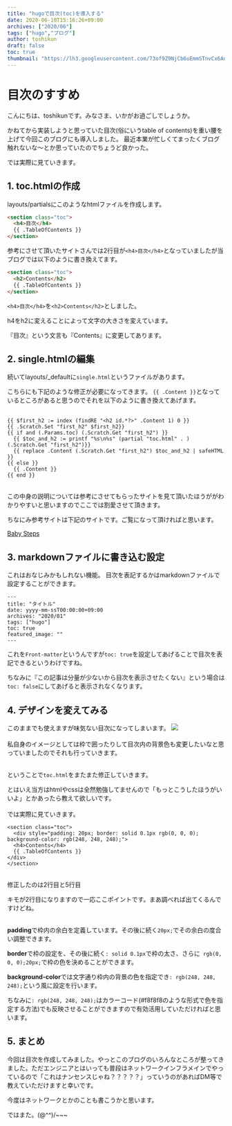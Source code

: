 ```yaml
---
title: "hugoで目次(toc)を導入する"
date: 2020-06-10T15:16:26+09:00
archives: ["2020/06"]
tags: ["hugo","ブログ"]
author: toshikun
draft: false
toc: true
thumbnail: "https://lh3.googleusercontent.com/73of9Z9NjCb6uEmmSTnvCx6Aukk3UpfwyKIYnpUpiqDVz7Ym1-1jpqkcWy6k3jo1qRvBgSkDp9EMvP5b5M-q2b6YEnd233giJE54eJ12sVyhN7TIMA1Zd6bJYjRKEKiQv_CXb-xCUg=w400"
---
```


# 目次のすすめ

こんにちは、toshikunです。みなさま、いかがお過ごしでしょうか。

かねてから実装しようと思っていた目次(俗にいうtable of contents)を重い腰を上げて今回このブログにも導入しました。
最近本業が忙しくてまったくブログ触れないな～とか思っていたのでちょうど良かった。

では実際に見ていきます。


## 1. toc.htmlの作成
layouts/partialsにこのようなhtmlファイルを作成します。

```html
<section class="toc">
  <h4>目次</h4>
  {{ .TableOfContents }}
</section>
```

参考にさせて頂いたサイトさんでは2行目が`<h4>目次</h4>`となっていましたが当ブログでは以下のように書き換えてます。

```html
<section class="toc">
  <h2>Contents</h2>
  {{ .TableOfContents }}
</section>
```

`<h4>目次</h4>`を`<h2>Contents</h2>`としました。

h4をh2に変えることによって文字の大きさを変えています。

『目次』という文言も『Contents』に変更してあります。

## 2. single.htmlの編集

続いてlayouts/_defaultに`single.html`というファイルがあります。

こちらにも下記のような修正が必要になってきます。
`{{ .Content }}`となっているところがあると思うのでそれを以下のように書き換えてあげます。
<br><br>
```
{{ $first_h2 := index (findRE "<h2 id.*?>" .Content 1) 0 }}
{{ .Scratch.Set "first_h2" $first_h2}}
{{ if and (.Params.toc) (.Scratch.Get "first_h2") }}
  {{ $toc_and_h2 := printf "%s\n%s" (partial "toc.html" . ) (.Scratch.Get "first_h2")}}
  {{ replace .Content (.Scratch.Get "first_h2") $toc_and_h2 | safeHTML }}
{{ else }}
  {{ .Content }}
{{ end }}
```
<br>
この中身の説明については参考にさせてもらったサイトを見て頂いたほうががわかりやすいと思いますのでここでは割愛させて頂きます。

ちなにみ参考サイトは下記のサイトです。ご覧になって頂ければと思います。

[Baby Steps](https://tech-babysteps.net/hugo-insert-table-of-contents/)
<br>

## 3. markdownファイルに書き込む設定
これはおなじみかもしれない機能。
目次を表記するかはmarkdownファイルで設定することができます。

```
---
title: "タイトル"
date: yyyy-mm-ssT00:00:00+09:00
archives: "2020/01"
tags: ["hugo"]
toc: true
featured_image: ""
---
```
これを`Front-matter`というんですが`toc: true`を設定してあげることで目次を表記できるというわけですね。

ちなみに『この記事は分量が少ないから目次を表示させたくない』という場合は`toc: false`にしてあげると表示されなくなります。

## 4. デザインを変えてみる

このままでも使えますが味気ない目次になってしまいます。
<img src="https://lh3.googleusercontent.com/Mpm_mo6BQmRwSWE02dmKz3Xer7Y_mWbMIBbLOlh5LP_NuKyk5DAcjt9SL15FFqFgnvhLDs0CSclCfoU69qrFinGpH3q2WSx2x_WnsewU74gKhLjAl-uG60j6js20USxG4gomaTdFBw=w1000" >
<br>
<br>
私自身のイメージとしては枠で囲ったりして目次内の背景色も変更したいなと思っていましたのでそれも行っていきます。
<br><br>

ということで`toc.html`をまたまた修正していきます。

とはいえ当方はhtmlやcssは全然勉強してませんので「もっとこうしたほうがいいよ」とかあったら教えて欲しいです。
<br><br>
では実際に見ていきます。

```
<section class="toc">
  <div style="padding: 20px; border: solid 0.1px rgb(0, 0, 0); background-color: rgb(248, 248, 248);">
  <h4>Contents</h4>
  {{ .TableOfContents }}
</div>
</section>
```

<br>
修正したのは2行目と5行目

キモが2行目になりますので一応ここポイントです。まあ調べれば出てくるんですけどね。
<br><br>

**padding**で枠内の余白を定義しています。その後に続く`20px;`でその余白の度合い調整できます。

**border**で枠の設定を、その後に続く`: solid 0.1px`で枠の太さ、さらに` rgb(0, 0, 0);20px;`で枠の色を決めることができます。

**background-color**では文字通り枠内の背景の色を指定でき`: rgb(248, 248, 248);`という風に設定を行います。

ちなみに`: rgb(248, 248, 248);`はカラーコード(#f8f8f8のような形式で色を指定する方法)でも反映させることができますので有効活用していただければと思います。

## 5. まとめ

今回は目次を作成してみました。やっとこのブログのいろんなところが整ってきました。ただエンジニアとはいっても普段はネットワークインフラメインでやっているので「これはナンセンスじゃね？？？？？」っていうのがあればDM等で教えていただけますと幸いです。

今度はネットワークとかのことも書こうかと思います。


ではまた。(@^^)/~~~